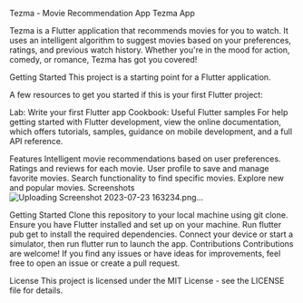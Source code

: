 Tezma - Movie Recommendation App
Tezma App

Tezma is a Flutter application that recommends movies for you to watch. It uses an intelligent algorithm to suggest movies based on your preferences, ratings, and previous watch history. Whether you're in the mood for action, comedy, or romance, Tezma has got you covered!

Getting Started
This project is a starting point for a Flutter application.

A few resources to get you started if this is your first Flutter project:

Lab: Write your first Flutter app
Cookbook: Useful Flutter samples
For help getting started with Flutter development, view the online documentation, which offers tutorials, samples, guidance on mobile development, and a full API reference.

Features
Intelligent movie recommendations based on user preferences.
Ratings and reviews for each movie.
User profile to save and manage favorite movies.
Search functionality to find specific movies.
Explore new and popular movies.
Screenshots
![Uploading Screenshot 2023-07-23 163234.png…]()

Getting Started
Clone this repository to your local machine using git clone.
Ensure you have Flutter installed and set up on your machine.
Run flutter pub get to install the required dependencies.
Connect your device or start a simulator, then run flutter run to launch the app.
Contributions
Contributions are welcome! If you find any issues or have ideas for improvements, feel free to open an issue or create a pull request.

License
This project is licensed under the MIT License - see the LICENSE file for details.
